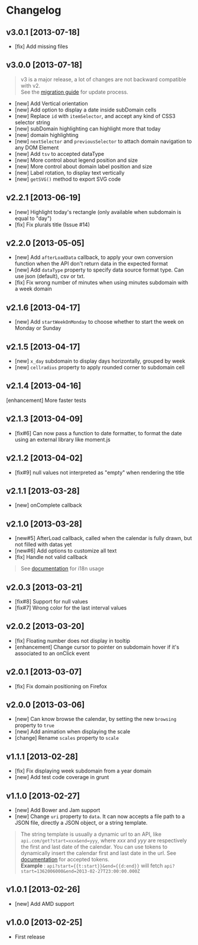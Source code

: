 # Changelog

## v3.0.1 [2013-07-18]

* [fix] Add missing files

## v3.0.0 [2013-07-18]

> v3 is a major release, a lot of changes are not backward compatible with v2.  
> See the [migration guide](http://kamisama.github.io/cal-heatmap/#migrating-from-2x) for update process.

* [new] Add Vertical orientation
* [new] Add option to display a date inside subDomain cells
* [new] Replace `id` with `itemSelector`, and accept any kind of CSS3 selector string
* [new] subDomain highlighting can highlight more that today
* [new] domain highlighting
* [new] `nextSelector` and `previousSelector` to attach domain navigation to any DOM Element
* [new] Add `tsv` to accepted dataType
* [new] More control about legend position and size
* [new] More control about domain label position and size
* [new] Label rotation, to display text vertically
* [new] `getSVG()` method to export SVG code


## v2.2.1 [2013-06-19]

* [new] Highlight today's rectangle (only available when subdomain is equal to "day")
* [fix] Fix plurals title (Issue #14)

## v2.2.0 [2013-05-05]

* [new] Add `afterLoadData` callback, to apply your own conversion function when the API don't return data in the expected format
* [new] Add `dataType` property to specify data source format type. Can use json (default), csv or txt.
* [fix] Fix wrong number of minutes when using minutes subdomain with a week domain

## v2.1.6 [2013-04-17]

* [new] Add `startWeekOnMonday` to choose whether to start the week on Monday or Sunday

## v2.1.5 [2013-04-17]

* [new] `x_day` subdomain to display days horizontally, grouped by week
* [new] `cellradius` property to apply rounded corner to subdomain cell

## v2.1.4 [2013-04-16]

[enhancement] More faster tests 

## v2.1.3 [2013-04-09]
 
* [fix#6] Can now pass a function to date formatter, to format the date using an external library like moment.js

## v2.1.2 [2013-04-02]
 
* [fix#9] null values not interpreted as "empty" when rendering the title

## v2.1.1 [2013-03-28]

* [new] onComplete callback

## v2.1.0 [2013-03-28]

* [new#5] AfterLoad callback, called when the calendar is fully drawn, but not filled with datas yet
* [new#6] Add options to customize all text
* [fix] Handle not valid callback

> See [documentation](http://kamisama.github.com/cal-heatmap/) for i18n usage


## v2.0.3 [2013-03-21]

* [fix#8] Support for null values
* [fix#7] Wrong color for the last interval values

## v2.0.2 [2013-03-20]

* [fix] Floating number does not display in tooltip
* [enhancement] Change cursor to pointer on subdomain hover if it's associated to an onClick event

## v2.0.1 [2013-03-07]

* [fix] Fix domain positioning on Firefox

## v2.0.0 [2013-03-06]

* [new] Can know browse the calendar, by setting the new `browsing` property to `true`
* [new] Add animation when displaying the scale
* [change] Rename `scales` property to `scale`

## v1.1.1 [2013-02-28]

* [fix] Fix displaying week subdomain from a year domain
* [new] Add test code coverage in grunt

## v1.1.0 [2013-02-27]

* [new] Add Bower and Jam support
* [new] Change `uri` property to `data`. It can now accepts a file path to a JSON file, directly a JSON object, or a string template.

> The string template is usually a dynamic url to an API, like `api.com/get?start=xxx&end=yyy`, where *xxx* and *yyy* are respectively the first and last date of the calendar. You can use tokens to dynamically insert the calendar first and last date in the url. See [documentation](http://kamisama.github.com/cal-heatmap/) for accepted tokens.  
> **Example** : `api?start={{t:start}}&end={{d:end}}` will fetch `api?start=1362006000&end=2013-02-27T23:00:00.000Z`


## v1.0.1 [2013-02-26]

* [new] Add AMD support

## v1.0.0 [2013-02-25]

* First release